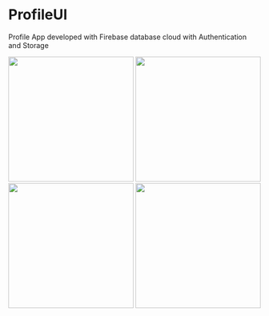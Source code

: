 # ProfileUI
Profile App developed with Firebase database cloud with Authentication and Storage
<p align="center">
  <img src="https://user-images.githubusercontent.com/15950481/34645258-ea647188-f348-11e7-887a-8b75042d55a5.png" width="250"/>
  <img src="https://user-images.githubusercontent.com/15950481/34645256-ea206c18-f348-11e7-8493-da05a34bd779.png" width="250"/>
  <img src="https://user-images.githubusercontent.com/15950481/34645257-ea423c26-f348-11e7-9f70-ac721169f998.png" width="250"/>
  <img src="https://user-images.githubusercontent.com/15950481/34645255-e9fce87e-f348-11e7-99c2-82ab120a76c3.png" width="250"/>
</p>
